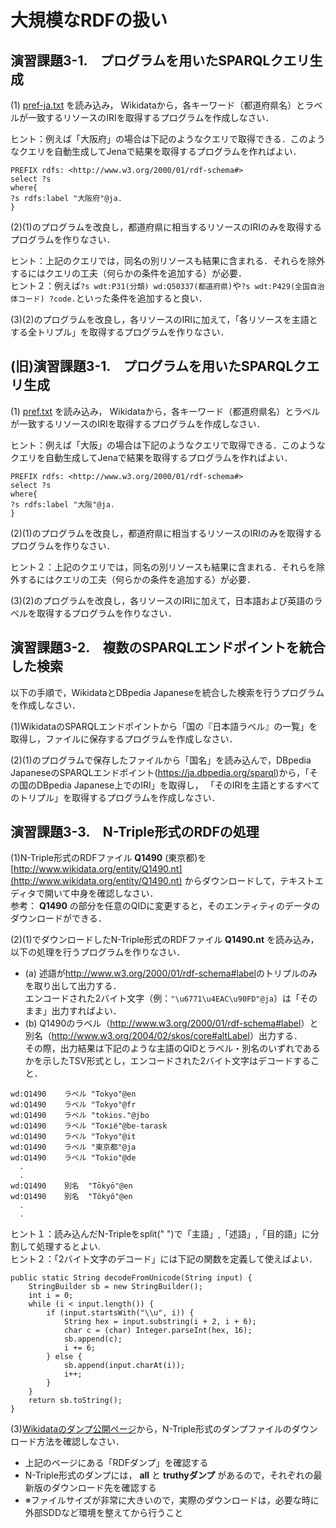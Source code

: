 # 大規模なRDFの扱い
## 演習課題3-1.　プログラムを用いたSPARQLクエリ生成
(1) [pref-ja.txt](pref-ja.txt) を読み込み，
Wikidataから，各キーワード（都道府県名）とラベルが一致するリソースのIRIを取得するプログラムを作成しなさい．
  
ヒント：例えば「大阪府」の場合は下記のようなクエリで取得できる．このようなクエリを自動生成してJenaで結果を取得するプログラムを作ればよい．
```
PREFIX rdfs: <http://www.w3.org/2000/01/rdf-schema#>
select ?s
where{
?s rdfs:label "大阪府"@ja.
}
```
(2)(1)のプログラムを改良し，都道府県に相当するリソースのIRIのみを取得するプログラムを作りなさい．  
  
ヒント：上記のクエリでは，同名の別リソースも結果に含まれる．それらを除外するにはクエリの工夫（何らかの条件を追加する）が必要．  
ヒント２：例えば`?s wdt:P31(分類) wd:Q50337(都道府県)`や`?s wdt:P429(全国自治体コード) ?code.`といった条件を追加すると良い．  
    
(3)(2)のプログラムを改良し，各リソースのIRIに加えて，「各リソースを主語とする全トリプル」を取得するプログラムを作りなさい．

## (旧)演習課題3-1.　プログラムを用いたSPARQLクエリ生成
(1) [pref.txt](https://github.com/oecu-kozaki-lab/Java-RDF-Exercise/blob/main/pref.txt) を読み込み，
Wikidataから，各キーワード（都道府県名）とラベルが一致するリソースのIRIを取得するプログラムを作成しなさい．
  
ヒント：例えば「大阪」の場合は下記のようなクエリで取得できる．このようなクエリを自動生成してJenaで結果を取得するプログラムを作ればよい．
```
PREFIX rdfs: <http://www.w3.org/2000/01/rdf-schema#>
select ?s
where{
?s rdfs:label "大阪"@ja.
}
```
(2)(1)のプログラムを改良し，都道府県に相当するリソースのIRIのみを取得するプログラムを作りなさい．  
  
ヒント２：上記のクエリでは，同名の別リソースも結果に含まれる．それらを除外するにはクエリの工夫（何らかの条件を追加する）が必要．  
  
(3)(2)のプログラムを改良し，各リソースのIRIに加えて，日本語および英語のラベルを取得するプログラムを作りなさい．

## 演習課題3-2.　複数のSPARQLエンドポイントを統合した検索
以下の手順で，WikidataとDBpedia Japaneseを統合した検索を行うプログラムを作成しなさい．

(1)WikidataのSPARQLエンドポイントから「国の『日本語ラベル』の一覧」を取得し，ファイルに保存するプログラムを作成しなさい．

(2)(1)のプログラムで保存したファイルから「国名」を読み込んで，DBpedia JapaneseのSPARQLエンドポイント(https://ja.dbpedia.org/sparql)から，「その国のDBpedia Japanese上でのIRI」を取得し，
「そのIRIを主語とするすべてのトリプル」を取得するプログラムを作成しなさい．

## 演習課題3-3.　N-Triple形式のRDFの処理
(1)N-Triple形式のRDFファイル **Q1490** (東京都)を[http://www.wikidata.org/entity/Q1490.nt](http://www.wikidata.org/entity/Q1490.nt) からダウンロードして，テキストエディタで開いて中身を確認しなさい．  
参考： **Q1490** の部分を任意のQIDに変更すると，そのエンティティのデータのダウンロードができる．

(2)(1)でダウンロードしたN-Triple形式のRDFファイル **Q1490.nt** を読み込み，以下の処理を行うプログラムを作りなさい．  
- (a) 述語が<http://www.w3.org/2000/01/rdf-schema#label>のトリプルのみを取り出して出力する．  
エンコードされた2バイト文字（例：`"\u6771\u4EAC\u90FD"@ja`）は「そのまま」出力すればよい．
- (b) Q1490のラベル（<http://www.w3.org/2000/01/rdf-schema#label>）と別名（<http://www.w3.org/2004/02/skos/core#altLabel>）出力する．  
その際，出力結果は下記のような主語のQIDとラベル・別名のいずれであるかを示したTSV形式とし，エンコードされた2バイト文字はデコードすること．
```
wd:Q1490	ラベル	"Tokyo"@en
wd:Q1490	ラベル	"Tokyo"@fr
wd:Q1490	ラベル	"tokios."@jbo
wd:Q1490	ラベル	"Токіё"@be-tarask
wd:Q1490	ラベル	"Tokyo"@it
wd:Q1490	ラベル	"東京都"@ja
wd:Q1490	ラベル	"Tokio"@de
  .
  .
wd:Q1490	別名	"Tōkyō"@en
wd:Q1490	別名	"Tôkyô"@en
  .
  .
```
ヒント１：読み込んだN-Tripleをsplit(" ")で「主語」,「述語」,「目的語」に分割して処理するとよい.  
ヒント２：「2バイト文字のデコード」には下記の関数を定義して使えばよい．  
```
public static String decodeFromUnicode(String input) {
    StringBuilder sb = new StringBuilder();
    int i = 0;
    while (i < input.length()) {
        if (input.startsWith("\\u", i)) {
            String hex = input.substring(i + 2, i + 6);
            char c = (char) Integer.parseInt(hex, 16);
            sb.append(c);
            i += 6;
        } else {
            sb.append(input.charAt(i));
            i++;
        }
    }
    return sb.toString();
}
```

(3)[Wikidataのダンプ公開ページ](https://www.wikidata.org/wiki/Wikidata:Database_download/ja)から，N-Triple形式のダンプファイルのダウンロード方法を確認しなさい．  
- 上記のページにある「RDFダンプ」を確認する
- N-Triple形式のダンプには， **all** と **truthyダンプ** があるので，それぞれの最新版のダウンロード先を確認する
- ※ファイルサイズが非常に大きいので，実際のダウンロードは，必要な時に外部SDDなど環境を整えてから行うこと

